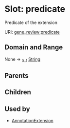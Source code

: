 
# Slot: predicate

Predicate of the extension

URI: [gene_review:predicate](https://w3id.org/ai4curation/gene_review/predicate)


## Domain and Range

None &#8594;  <sub>0..1</sub> [String](types/String.md)

## Parents


## Children


## Used by

 * [AnnotationExtension](AnnotationExtension.md)

